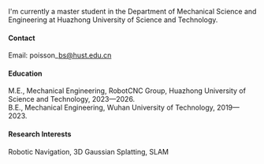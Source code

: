 I'm currently a master student in the Department of Mechanical Science and Engineering at Huazhong University of Science and Technology.

#### Contact

Email: poisson\_bs@hust.edu.cn

#### Education

M.E., Mechanical Engineering, RobotCNC Group, Huazhong University of Science and Technology, 2023—2026.  
B.E., Mechanical Engineering, Wuhan University of Technology, 2019—2023.

#### Research Interests

Robotic Navigation, 3D Gaussian Splatting, SLAM

